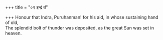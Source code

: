 +++
title = "०२ इन्द्रं तं"

+++
Honour that Indra, Puruhanman! for his aid, in whose sustaining hand of old,  
     The splendid bolt of thunder was deposited, as the great Sun was set in heaven.
